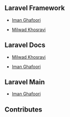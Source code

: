 ## Laravel Framework

- <a href="https://github.com/laravel/framework/pulls?q=is%3Apr+author%3Aimanghafoori1+is%3Amerged">Iman Ghafoori</a>

- <a href="https://github.com/laravel/framework/pulls?q=is%3Apr+author%3Amilwad-dev+is%3Amerged+">Milwad Khosravi</a>

## Laravel Docs

- <a href="https://github.com/laravel/docs/pulls?q=is%3Apr+author%3Amilwad-dev+is%3Amerged+">Milwad Khosravi</a>

- <a href="https://github.com/laravel/docs/pulls?q=is%3Apr+author%3Aimanghafoori1+is%3Amerged">Iman Ghafoori</a>

## Laravel Main

- <a href="https://github.com/laravel/laravel/pulls?q=is%3Apr+author%3Aimanghafoori1+is%3Amerged">Iman Ghafoori</a>


## Contributes
